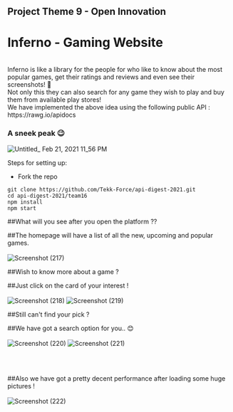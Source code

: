 ## Project Theme 9 - Open Innovation 

# Inferno - Gaming Website
<br/>
Inferno is like a library for the people for who like to know about the most popular games, get their ratings and reviews and even see their screenshots! 🤩<br/>
Not only this they can also search for any game they wish to play and buy them from available play stores!<br/>
We have implemented the above idea using the following public API : <br/>
https://rawg.io/apidocs <br/>

###                                                           A sneek peak 😉<br/>
![Untitled_ Feb 21, 2021 11_56 PM](https://user-images.githubusercontent.com/48882133/108635207-3b1ac200-74a4-11eb-9f89-b7daeee36b3d.gif)
<br/>

Steps for setting up:<br/>
- Fork the repo <br/>
```
git clone https://github.com/Tekk-Force/api-digest-2021.git
cd api-digest-2021/team16
npm install 
npm start
```

##What will you see after you open the platform ?? <br/>

##The homepage will have a list of all the new, upcoming and popular games. 
<br/>
<br/>
![Screenshot (217)](https://user-images.githubusercontent.com/48882133/108634989-a95e8500-74a2-11eb-8501-dca570934bef.png)


##Wish to know more about a game ?<br/>

##Just click on the card of your interest !
<br/>
<br/>
![Screenshot (218)](https://user-images.githubusercontent.com/48882133/108635057-fcd0d300-74a2-11eb-8b7e-cb59271b2586.png)
![Screenshot (219)](https://user-images.githubusercontent.com/48882133/108635059-ffcbc380-74a2-11eb-939c-41787d016d48.png)
<br/>

##Still can't find your pick ?<br/>

##We have got a search option for you.. 😊
<br/>
<br/>
![Screenshot (220)](https://user-images.githubusercontent.com/48882133/108635124-884a6400-74a3-11eb-8538-c23ddce41660.png)
![Screenshot (221)](https://user-images.githubusercontent.com/48882133/108635125-8b455480-74a3-11eb-84df-f78049075b5d.png)

<br/>
<br/>

##Also we have got a pretty decent performance after loading some huge pictures ! <br/>
<br/>
![Screenshot (222)](https://user-images.githubusercontent.com/48882133/108635189-145c8b80-74a4-11eb-805d-2d01649357a3.png)



